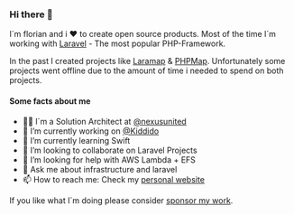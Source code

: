 ### Hi there 👋

I´m florian and i :heart: to create open source products.
Most of the time I´m working with [Laravel](https://laravel.com) - The most popular PHP-Framework.

In the past I created projects like [Laramap](https://github.com/laramap) & [PHPMap](https://github.com/PHPMap).
Unfortunately some projects went offline due to the amount of time i needed to spend on both projects.

#### Some facts about me
- 👨‍💻 I´m a Solution Architect at [@nexusunited](https://github.com/nexusunited)
- 🔭 I’m currently working on [@Kiddido](https://github.com/Kiddido)
- 🌱 I’m currently learning Swift
- 👯 I’m looking to collaborate on Laravel Projects
- 🤔 I’m looking for help with AWS Lambda + EFS
- 💬 Ask me about infrastructure and laravel
- 📫 How to reach me: Check my [personal website](https://wartner.io)

If you like what I´m doing please consider [sponsor my work](https://github.com/sponsors/fwartner).
